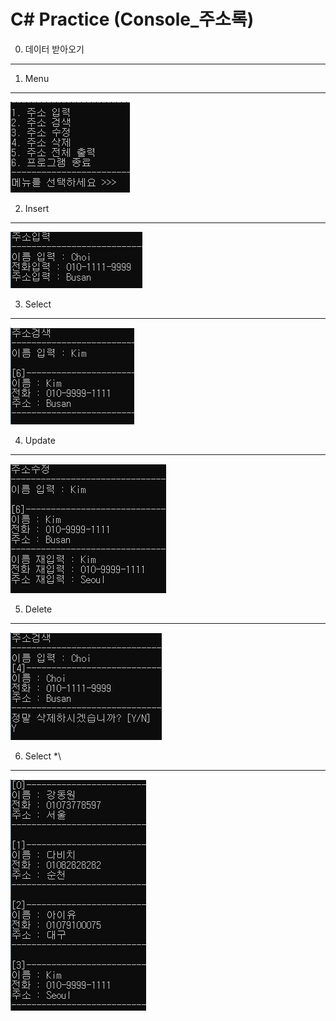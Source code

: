 # C# Practice (Console_주소록)

0. 데이터 받아오기
-------------------------------------


1. Menu
-------------------------------------
<kbd>![menu](/chap99_주소록/실행화면/메뉴.PNG "메뉴")</kbd>

2. Insert
-------------------------------------
<kbd>![Insert](/chap99_주소록/실행화면/주소입력.PNG "주소입력")</kbd>

3. Select
-------------------------------------
<kbd>![Select](/chap99_주소록/실행화면/주소검색.PNG "주소검색")</kbd>

4. Update
-------------------------------------
<kbd>![Update](/chap99_주소록/실행화면/주소수정.PNG "주소수정")</kbd>

5. Delete
-------------------------------------
<kbd>![Delete](/chap99_주소록/실행화면/주소삭제.PNG "주소삭제")</kbd>

6. Select *\
-------------------------------------
<kbd>![Select_all](/chap99_주소록/실행화면/주소전체출력.PNG "주소전체출력")</kbd>
